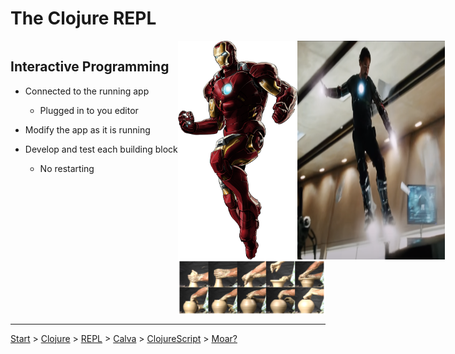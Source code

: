 # The Clojure REPL

<div style="display: flex; flex-direction: row; justify-content: space-between;">

  <div>

## Interactive Programming

* Connected to the running app
  * Plugged in to you editor
* Modify the app as it is running
* Develop and test each building block
  * No restarting

  </div>
  <div style="display: flex; flex: 2; flex-direction: column; justify-content: space-between;">
    <div style="display: flex; flex-direction: row; justify-content: space-around;">
        <img src="iron-man-in-control.png" style="height: 350px;" />
        <img src="iron-man.png" style="height: 350px;" />
    </div>
    <img src="pottery.png";" />
  </div>

</div>

---

[Start](hello.md) > [Clojure](clojure.md) > [REPL](repl.md) > [Calva](calva.md) > [ClojureScript](cljsrn.md) > [Moar?](moar.md)